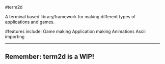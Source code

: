 #term2d

A terminal based library/framework for making different types of applications and games.

#features include:
Game making
Application making
Animations
Ascii importing


-----------------------
Remember:
term2d is a WIP!
-----------------------
